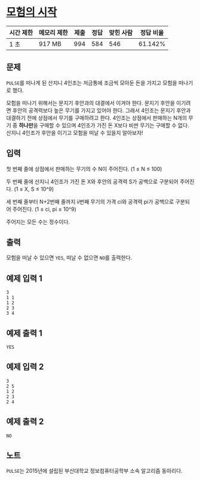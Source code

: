 # [모험의 시작](https://www.acmicpc.net/problem/31789)

| 시간 제한 | 메모리 제한 | 제출 | 정답 | 맞힌 사람 | 정답 비율 |
| --- | --- | --- | --- | --- | --- |
| 1 초 | 917 MB | 994 | 584 | 546 | 61.142% |

## 문제

`PULSE`를 떠나게 된 산지니 4인조는 저금통에 조금씩 모아둔 돈을 가지고 모험을 떠나기로 했다.

모험을 떠나기 위해서는 문지기 후안과의 대결에서 이겨야 한다. 문지기 후안을 이기려면 후안의 공격력보다 높은 무기를 가지고 있어야 한다. 그래서 4인조는 문지기 후안과 대결하기 전에 상점에서 무기를 구매하려고 한다. 4인조는 상점에서 판매하는 N개의 무기 중 **하나만**을 구매할 수 있으며 4인조가 가진 돈 X보다 비싼 무기는 구매할 수 없다. 산지니 4인조가 후안을 이기고 모험을 떠날 수 있을지 알아보자!

## 입력

첫 번째 줄에 상점에서 판매하는 무기의 수 N이 주어진다. (1 ≤ N ≤ 100)

두 번째 줄에 산지니 4인조가 가진 돈 X와 후안의 공격력 S가 공백으로 구분되어 주어진다. (1 ≤ X, S ≤ 10^9)

세 번째 줄부터 N+2번째 줄까지 i$i$번째 무기의 가격 ci와 공격력 pi가 공백으로 구분되어 주어진다. (1 ≤ ci, pi ≤ 10^9)

주어지는 모든 수는 정수이다.

## 출력

모험을 떠날 수 있으면 `YES`, 떠날 수 없으면 `NO`를 출력한다.

## 예제 입력 1

```
3
1 1
1 2
2 3
3 4

```

## 예제 출력 1

```
YES

```

## 예제 입력 2

```
3
2 5
1 2
2 3
2 4

```

## 예제 출력 2

```
NO

```

## 노트

`PULSE`는 2015년에 설립된 부산대학교 정보컴퓨터공학부 소속 알고리즘 동아리다.
